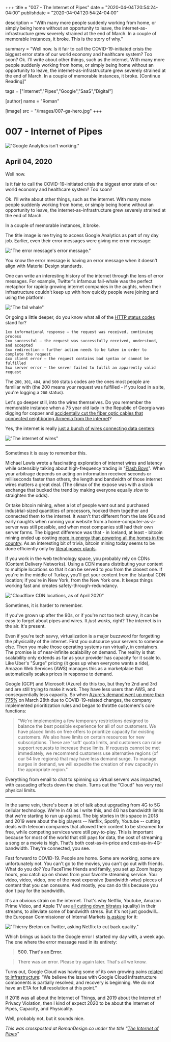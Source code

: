 +++
title = "007 - The Internet of Pipes"
date = "2020-04-04T20:54:24-04:00"
publishdate = "2020-04-04T20:54:24-04:00"

description = "With many more people suddenly working from home, or simply being home without an opportunity to leave, the internet-as-infrastructure grew severely strained at the end of March. In a couple of memorable instances, it broke. This is the story of why."

summary = "Well now. Is it fair to call the COVID-19-initiated crisis the biggest error state of our world economy and healthcare system? Too soon? Ok. I'll write about other things, such as the internet. With many more people suddenly working from home, or simply being home without an opportunity to leave, the internet-as-infrastructure grew severely strained at the end of March. In a couple of memorable instances, it broke. [Continue Reading]"

tags = ["Internet","Pipes","Google","SaaS","Digital"]

[author]
    name = "Roman"

[image]
    src = "/images/007-ga-hero.jpg"
+++

# 007 - Internet of Pipes

!["Google Analytics isn't working."](/images/007-ga-error2.jpg)

## April 04, 2020

Well now. 

Is it fair to call the COVID-19-initiated crisis the biggest error state of our world economy and healthcare system? Too soon? 

Ok. I'll write about other things, such as the internet. With many more people suddenly working from home, or simply being home without an opportunity to leave, the internet-as-infrastructure grew severely strained at the end of March. 

In a couple of memorable instances, it broke. 

The title image is me trying to access Google Analytics as part of my day job. Earlier, even their error messages were giving me error message: 

!["The error message's error message."](/images/007-ga-error.jpg)

You know the error message is having an error message when it doesn't align with Material Design standards. 

One can write an interesting history of the internet through the lens of error messages. For example, Twitter's infamous fail-whale was the perfect metaphor for rapidly growing internet companies in the aughts, when their infrastructure couldn't keep up with how quickly people were joining and using the platform:

!["The fail whale"](/images/007-twitter-fail-whale.jpg)

Or going a little deeper, do you know what all of the [HTTP status codes](https://en.wikipedia.org/wiki/List_of_HTTP_status_codes) stand for? 

```
1xx informational response – the request was received, continuing process
2xx successful – the request was successfully received, understood, and accepted
3xx redirection – further action needs to be taken in order to complete the request
4xx client error – the request contains bad syntax or cannot be fulfilled
5xx server error – the server failed to fulfil an apparently valid request
```

The `200`, `301`, `404`, and `500` status codes are the ones most people are familiar with (the 200 means your request was fulfilled - if you load in a site, you're logging a `200` status).

Let's go deeper still, into the wires themselves. Do you remember the memorable instance when a 75 year old lady in the Republic of Georgia was digging for copper and [accidentally cut the fiber optic cables that connected neighboring Armenia from the internet](https://www.bbc.co.uk/news/world-europe-12985082)?

Yes, the internet is really [just a bunch of wires connecting data centers](https://www.submarinecablemap.com):

!["The internet of wires"](/images/007-internet-of-wires.jpg)

---

Sometimes it is easy to remember this.

Michael Lewis wrote a fascinating exploration of internet wires and latency while ostensibly talking about high-frequency trading in "[Flash Boys](https://www.amazon.com/Flash-Boys-Wall-Street-Revolt/dp/0393351599)". When your arbitrage depends on acting on information received seconds or milliseconds faster than others, the length and bandwidth of those internet wires matters a great deal. (The climax of the expose was with a stock exchange that bucked the trend by making everyone equally _slow_ to straighten the odds).

Or take bitcoin mining, when a lot of people went out and purchased industrial-sized quantities of processors, hooked them together and connected them to the internet. It wasn't that different from the late 90s and early naughts when running your website from a home-computer-as-a-server was still possible, and when most companies still had their own server farms. The biggest difference was that - in Iceland, at least - bitcoin mining ended up costing [more in energy than powering all the homes in the country](https://fortune.com/2018/02/13/iceland-bitcoin-mining-electricity/). As an interesting bit of trivia, bitcoin mining today seems to be done efficiently only by [literal power plants](https://www.coindesk.com/a-new-york-power-plant-is-mining-50k-worth-of-bitcoin-a-day). 

If you work in the web technology space, you probably rely on CDNs (Content Delivery Networks). Using a CDN means distributing your content to multiple locations so that it can be served to you from the closest one. If you're in the middle of Turkey, you'll get your content from the Istanbul CDN location; if you're in New York, from the New York one. It keeps things working fast and creates safety-through-redundancy.

!["Cloudflare CDN locations, as of April 2020"](/images/007-cloudflare.jpg)

Sometimes, it is harder to remember. 

If you've grown up after the 90s, or if you're not too tech savvy, it can be easy to forget about pipes and wires. It _just works_, right? The internet is in the air. It's present. 

Even if you're tech savvy, virtualization is a major buzzword for forgetting the physicality of the internet. First you outsource your servers to someone else. Then you make those operating systems run virtually, in containers. The promise is of near-infinite scalability on demand. The reality is that scalability only extends as far as your provider has capacity for it scale to. Like Uber's "Surge" pricing (it goes up when everyone wants a ride), Amazon Web Services (AWS) manages this as a marketplace that automatically scales prices in response to demand. 

Google (GCP) and Microsoft (Azure) do this too, but they're 2nd and 3rd and are still trying to make it work. They have less users than AWS, and consequentially less capacity. So when [Azure's demand went up more than 775%](https://www.zdnet.com/article/microsoft-cloud-services-demand-up-775-percent-prioritization-rules-in-place-due-to-covid-19/) on March 28th due to COVID-19-related changes, the company implemented prioritization rules and began to throttle customers's core functions:

> "We're implementing a few temporary restrictions designed to balance the best possible experience for all of our customers. We have placed limits on free offers to prioritize capacity for existing customers. We also have limits on certain resources for new subscriptions. These are 'soft' quota limits, and customers can raise support requests to increase these limits. If requests cannot be met immediately, we recommend customers use alternative regions (of our 54 live regions) that may have less demand surge. To manage surges in demand, we will expedite the creation of new capacity in the appropriate region."

Everything from email to chat to spinning up virtual servers was impacted, with cascading effects down the chain. Turns out the "Cloud" has very real physical limits.

---

In the same vein, there's been a lot of talk about upgrading from 4G to 5G cellular technology. We're in 4G as I write this, and 4G has bandwidth limits that we're starting to run up against. The big stories in this space in 2018 and 2019 were about the big players -- Netflix, Spotify, Youtube -- cutting deals with telecom companies that allowed their content to be streamed for free, while competing services were still pay-to-play. This is important because for most of the world that still pays for data, the cost of streaming a song or a movie is high. That's both cost-as-in-price and cost-as-in-4G-bandwidth. They're connected, you see. 

Fast forward to COVID-19. People are home. Some are working, some are unfortunately not. You can't go to the movies, you can't go out with friends. What do you do? You FaceTime friends and family, you set up Zoom happy hours, you catch up on shows from your favorite streaming service. You video, video, video, one of the most expensive (bandwidth-wise) pieces of content that you can consume. And mostly, you can do this because you don't pay for the bandwidth. 

It's an obvious strain on the internet. That's why Netflix, Youtube, Amazon Prime Video, and Apple TV are [all cutting down bitrates](https://www.cnet.com/news/netflix-amazon-prime-video-apple-youtube-asked-to-slow-down-streaming-so-internet-doesnt-overload/) (quality) in their streams, to alleviate some of bandwidth stress. But it's not just goodwill... the European Commissioner of Internal Markets [is _asking_](https://twitter.com/ThierryBreton/status/1240353171748331523?ref_src=twsrc%5Etfw%7Ctwcamp%5Etweetembed%7Ctwterm%5E1240353171748331523&ref_url=https%3A%2F%2Fwww.cnet.com%2Fnews%2Fnetflix-amazon-prime-video-apple-youtube-asked-to-slow-down-streaming-so-internet-doesnt-overload%2F) for it: 

!["Thierry Breton on Twitter, asking Netflix to cut back quality."](/images/007-eu-netflix.jpg)

Which brings us back to the Google error I started my day with, a week ago. The one where the error message read in its entirety:

> **500. That's an Error.**

> There was an error. Please try again later. That's all we know.

Turns out, Google Cloud was having some of its own growing pains [related to infrastructure](https://www.crn.com/news/cloud/google-cloud-outage-attributed-to-infrastructure-components-issues): “We believe the issue with Google Cloud infrastructure components is partially resolved, and recovery is beginning. We do not have an ETA for full resolution at this point.” 

If 2018 was all about the Internet of Things, and 2019 about the Internet of Privacy Violation, then I kind of expect 2020 to be about the Internet of Pipes, Capacity, and Physicality. 

Well, probably not, but it sounds nice.

_This was crossposted at RomanDesign.co under the title "[The Internet of Pipes](https://romandesign.co/the-internet-of-pipes/)"_





